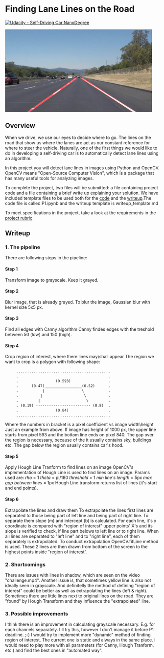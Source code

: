 # **Finding Lane Lines on the Road** 
[![Udacity - Self-Driving Car NanoDegree](https://s3.amazonaws.com/udacity-sdc/github/shield-carnd.svg)](http://www.udacity.com/drive)

<img src="examples/laneLines_thirdPass.jpg" width="480" alt="Combined Image" />

Overview
---

When we drive, we use our eyes to decide where to go.  The lines on the road that show us where the lanes are act as our constant reference for where to steer the vehicle.  Naturally, one of the first things we would like to do in developing a self-driving car is to automatically detect lane lines using an algorithm.

In this project you will detect lane lines in images using Python and OpenCV.  OpenCV means "Open-Source Computer Vision", which is a package that has many useful tools for analyzing images.  

To complete the project, two files will be submitted: a file containing project code and a file containing a brief write up explaining your solution. We have included template files to be used both for the [code](https://github.com/udacity/CarND-LaneLines-P1/blob/master/P1.ipynb) and the [writeup](https://github.com/udacity/CarND-LaneLines-P1/blob/master/writeup_template.md).The code file is called P1.ipynb and the writeup template is writeup_template.md 

To meet specifications in the project, take a look at the requirements in the [project rubric](https://review.udacity.com/#!/rubrics/322/view)


Writeup
---

### 1. The pipeline
There are following steps in the pipeline:
#### **Step 1**
Transform image to grayscale. Keep it grayed.
#### **Step 2**
Blur image, that is already grayed.
To blur the image, Gaussian blur with kernel size 5x5 px.
#### **Step 3**
Find all edges with Canny algorithm
Canny findes edges with the treshold between 50 (low) and 150 (high).
#### **Step 4**
Crop region of interest, where there lines may\shall appear
The region we want to crop is a polygon with following shape:
```
     ...........................................
     .                                         .
     .                 (0.593)                 .
     .      (0.47)_________________(0.52)      .
     .           |                 \           .
     .          |                   \          .
     .         |                     \         . 
     . (0.19) ------------------------- (0.8)  .
     .                 (0.84)                  .
     ...........................................
```
Where the numbers in bracket is a pixel coefficient vs image width\height
Just an example from above.
If image has height of 1000 px, the upper line starts from pixel 593 and the bottom line ends on pixel 840.
The gap over the region is necessary, because of the it usually contains sky, buildings etc.
The gap below the region usually contains car's hood.
#### **Step 5**
Apply Hough Line Tranform to find lines on an image
OpenCV's implementation of Hough Line is used to find lines on an image.
Params used are:
*rho* = 1
*theta* = pi/180
*threshold* = 1
*min line's length* = 5px
*max gap between lines* = 1px
Hough Line transform returns list of lines (it's start and end points).
#### **Step 6**
Extrapolate the lines and draw them
To extrapolate the lines first lines are separated to those being part of left line and being part of right line.
To separate them slope (m) and intercept (b) is calculated.
For each line, it's x coordinate is compared with "region of interest" upper points' X's and its slope is verified to check, if line part belows to left line or to right line.
When all lines are separated to "left line" and to "right line", each of them separately is extrapolated.
To conduct extrapolation OpenCV.fitLine method is used.
These 2 lines are then drawn from bottom of the screen to the highest points inside "region of interest".

### 2. Shortcomings
There are issues with lines in shadow, which are seen on the video "challenge.mp4".
Another issue is, that sometimes yellow line is also not ideally seen in grayscale.
And definitelly the method of defining "region of interest" could be better as well as extrapolating the lines (left & right).
Sometimes there are little lines next to original lines on the road. They are "found" by Hough Transform and they influence the "extrapolated" line.


### 3. Possible improvements
I think there is an improvement in calculating grayscale necessary. E.g. for each channels separately. I'll try this, however I don't manage it before P1 deadline. ;-)
I would try to implement more "dynamic" method of finding region of interest. The current one is static and always in the same place.
I would need to play more with all parameters (for Canny, Hough Tranform, etc.) and find the best ones in "automated way".



